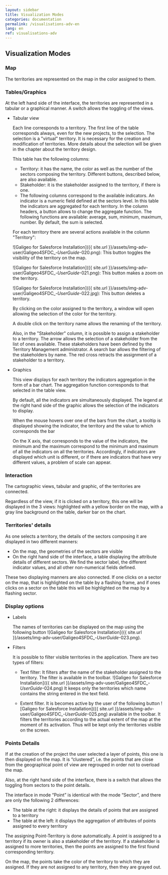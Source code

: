 ```yaml
---
layout: sidebar
title: Visualization Modes
categories: documentation
permalink: /visualisations-adv-en
lang: en
ref: visualisations-adv
---
```


## Visualization Modes

### Map

The territories are represented on the map in the color assigned to them.

### Tables/Graphics

At the left hand side of the interface, the territories are represented in a tabular or a graphical manner. A switch allows the toggling of the views.

- Tabular view

	Each line corresponds to a territory. The first line of the table corresponds always, even for the new projects, to the selection. The selection is a "virtual" territory. It is necessary for the creation and modification of territories. More details about the selection will be given in the chapter about the territory design.
	
	This table has the following columns:

	- Territory: it has the name, the color as well as the number of the sectors composing the territory. Different buttons, described below, are also available.
	- Stakeholder: it is the stakeholder assigned to the territory, if there is one.
	- The following columns correspond to the available indicators. An indicator is a numeric field defined at the sectors level. In this table the indicators are aggregated for each territory. In the column headers, a button allows to change the aggregate function. The following functions are available: average, sum, minimum, maximum, number. By default, the sum is selected.

	For each territory there are several actions available in the column "Territory":

	![Galigeo for Salesforce Installation]({{ site.url }}/assets/img-adv-user/Galigeo4SFDC_-_UserGuide_-020.png): This button toggles the visibility of the territory on the map.

	![Galigeo for Salesforce Installation]({{ site.url }}/assets/img-adv-user/Galigeo4SFDC_-_UserGuide_-021.png): This button makes a zoom on the territory.

	![Galigeo for Salesforce Installation]({{ site.url }}/assets/img-adv-user/Galigeo4SFDC_-_UserGuide_-022.jpg): This button deletes a territory.

	By clicking on the color assigned to the territory, a window will open allowing the selection of the color for the territory.
	
	A double click on the territory name allows the renaming of the territory.

	Also, in the "Stakeholder" column, it is possible to assign a stakeholder to a territory. The arrow allows the selection of a stakeholder from the list of ones available. These stakeholders have been defined by the Territory Management administrator. A search bar allows the filtering of the stakeholders by name. The red cross retracts the assignment of a stakeholder to a territory.

- Graphics

	This view displays for each territory the indicators aggregation in the form of a bar chart. The aggregation function corresponds to that selected in the table view.

	By default, all the indicators are simultaneously displayed. The legend at the right hand side of the graphic allows the selection of the indicators to display.

	When the mouse hovers over one of the bars from the chart, a tooltip is displayed showing the indicator, the territory and the value to which corresponds the bar

	On the X axis, that corresponds to the value of the indicators, the minimum and the maximum correspond to the minimum and maximum of all the indicators on all the territories. Accordingly, if indicators are displayed which unit is different, or if there are indicators that have very different values, a problem of scale can appear.

### Interaction

The cartographic views, tabular and graphic, of the territories are connected. 

Regardless of the view, if it is clicked on a territory, this one will be displayed in the 3 views: highlighted with a yellow border on the map, with a gray line background on the table, darker bar on the chart.

### Territories' details

As one selects a territory, the details of the sectors composing it are displayed in two different manners:

- On the map, the geometries of the sectors are visible
- On the right hand side of the interface, a table displaying the attribute details of different sectors. We find the sector label, the different indicator values, and all other non-numerical fields defined.

These two displaying manners are also connected. If one clicks on a sector on the map, that is highlighted on the table by a flashing frame, and if ones clicks on a sector on the table this will be highlighted on the map by a flashing sector.

### Display options

- Labels

	The names of territories can be displayed on the map using the following button ![Galigeo for Salesforce Installation]({{ site.url }}/assets/img-adv-user/Galigeo4SFDC_-_UserGuide_-023.png).

- Filters

	It is possible to filter visible territories in the application. There are two types of filters:

	- Text filter: It filters after the name of the stakeholder assigned to the territory. The filter is available in the toolbar. ![Galigeo for Salesforce Installation]({{ site.url }}/assets/img-adv-user/Galigeo4SFDC_-_UserGuide_-024.png) It keeps only the territories which name contains the string entered in the text field.

  - Extent filter. It is becomes active by the user of the following button ![Galigeo for Salesforce Installation]({{ site.url }}/assets/img-adv-user/Galigeo4SFDC_-_UserGuide_-025.png) available in the toolbar. It filters the territories according to the actual extent of the map at the moment of its activation. Thus will be kept only the territories visible on the screen.

### Points Details

If at the creation of the project the user selected a layer of points, this one is then displayed on the map. It is “clustered”, i.e. the points that are close from the geographical point of view are regrouped in order not to overload the map.

Also, at the right hand side of the interface, there is a switch that allows the toggling from sectors to the point details.

The interface in mode “Point” is identical with the mode “Sector”, and there are only the following 2 differences:

- The table at the right: it displays the details of points that are assigned to a territory
- The table at the left: it displays the aggregation of attributes of points assigned to every territory

The assigning Point-Territory is done automatically. A point is assigned to a territory if its owner is also a stakeholder of the territory. If a stakeholder is assigned to more territories, then the points are assigned to the first found corresponding territory.

On the map, the points take the color of the territory to which they are assigned. If they are not assigned to any territory, then they are grayed out.